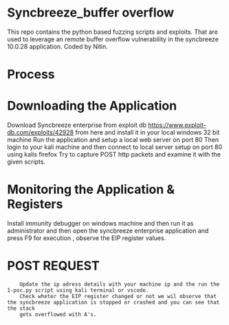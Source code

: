 # Syncbreeze_buffer overflow

 This repo contains the python based fuzzing scripts and exploits.
 That are used to leverage an remote buffer overflow vulnerability in the syncbreeze 10.0.28 application.
 Coded by Nitin.

# Process

# Downloading the Application
 Download Syncbreeze enterprise from exploit db https://www.exploit-db.com/exploits/42928 from here and install it in your local windows 32 bit machine
        Run the application and setup a local web server on port 80
        Then login to your kali machine and then connect to local server setup on port 80 using kalis firefox
        Try to capture POST http packets and examine it with the given scripts.
        
        
# Monitoring the Application & Registers
Install immunity debugger on windows machine and then run it as administrator and then open the syncbreeze enterprise application
        and press F9 for execution , observe the EIP register values.
        
        
# POST REQUEST
        Update the ip adress details with your machine ip and the run the 1-poc.py script using kali terminal or vscode.
        Check wheter the EIP register changed or not we wil observe that the syncbreeze application is stopped or crashed and you can see that the stack 
        gets overflowed with A's.
 
